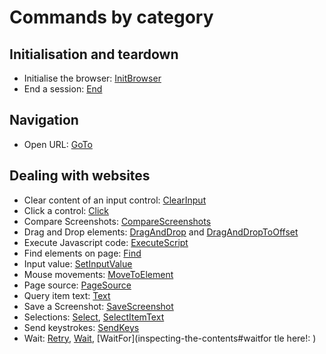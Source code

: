 # Commands by category

## Initialisation and teardown

- Initialise the browser: [InitBrowser](InitBrowser.md)
- End a session: [End](End.md)

## Navigation

- Open URL: [GoTo](GoTo.md)

## Dealing with websites

- Clear content of an input control: [ClearInput](browser-automation#clearinput)
- Click a control: [Click](browser-automation#click)
- Compare Screenshots: [CompareScreenshots](screenshots#comparescreenshots)
- Drag and Drop elements: [DragAndDrop](browser-automation#draganddrop) and [DragAndDropToOffset](browser-automation#draganddroptooffset)
- Execute Javascript code: [ExecuteScript](browser-automation#executescript)
- Find elements on page: [Find](Find.md)
- Input value: [SetInputValue](browser-automation#setinputvalue)
- Mouse movements: [MoveToElement](browser-automation#movetoelement)
- Page source: [PageSource](inspecting-the-contents#pagesource)
- Query item text: [Text](inspecting-the-contents#text)
- Save a Screenshot: [SaveScreenshot](screenshots#savescreenshot)
- Selections: [Select](browser-automation#select), [SelectItemText](browser-automation#selectitemtext)
- Send keystrokes: [SendKeys](SendKeys.md)
- Wait: [Retry](inspecting-the-contents#retry), [Wait](Wait.md), [WaitFor](inspecting-the-contents#waitfor
tle here!: )
